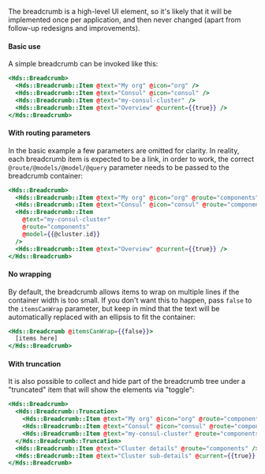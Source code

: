 The breadcrumb is a high-level UI element, so it's likely that it will be implemented once per application, and then never changed (apart from follow-up redesigns and improvements).

#### Basic use

A simple breadcrumb can be invoked like this:

```handlebars
<Hds::Breadcrumb>
  <Hds::Breadcrumb::Item @text="My org" @icon="org" />
  <Hds::Breadcrumb::Item @text="Consul" @icon="consul" />
  <Hds::Breadcrumb::Item @text="my-consul-cluster" />
  <Hds::Breadcrumb::Item @text="Overview" @current={{true}} />
</Hds::Breadcrumb>
```

#### With routing parameters

In the basic example a few parameters are omitted for clarity. In reality, each breadcrumb item is expected to be a link, in order to work, the correct `@route/@models/@model/@query` parameter needs to be passed to the breadcrumb container:

```handlebars
<Hds::Breadcrumb>
  <Hds::Breadcrumb::Item @text="My org" @icon="org" @route="components" />
  <Hds::Breadcrumb::Item @text="Consul" @icon="consul" @route="components" />
  <Hds::Breadcrumb::Item
    @text="my-consul-cluster"
    @route="components"
    @model={{@cluster.id}}
  />
  <Hds::Breadcrumb::Item @text="Overview" @current={{true}} />
</Hds::Breadcrumb>
```

#### No wrapping

By default, the breadcrumb allows items to wrap on multiple lines if the container width is too small. If you don't want this to happen, pass `false` to the `itemsCanWrap` parameter, but keep in mind that the text will be automatically replaced with an ellipsis to fit the container:

```handlebars
<Hds::Breadcrumb @itemsCanWrap={{false}}>
  [items here]
</Hds::Breadcrumb>
```

#### With truncation

It is also possible to collect and hide part of the breadcrumb tree under a "truncated" item that will show the elements via "toggle":

```handlebars
<Hds::Breadcrumb>
  <Hds::Breadcrumb::Truncation>
    <Hds::Breadcrumb::Item @text="My org" @icon="org" @route="components" />
    <Hds::Breadcrumb::Item @text="Consul" @icon="consul" @route="components" />
    <Hds::Breadcrumb::Item @text="my-consul-cluster" @route="components" />
  </Hds::Breadcrumb::Truncation>
  <Hds::Breadcrumb::Item @text="Cluster details" @route="components" />
  <Hds::Breadcrumb::Item @text="Cluster sub-details" @current={{true}} />
</Hds::Breadcrumb>
```
